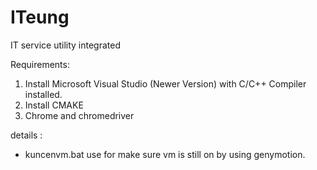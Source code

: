 # ITeung
IT service utility integrated

Requirements: 
1. Install Microsoft Visual Studio (Newer Version) with C/C++ Compiler installed.
2. Install CMAKE
3. Chrome and chromedriver

details :
* kuncenvm.bat use for make sure vm is still on by using genymotion.
